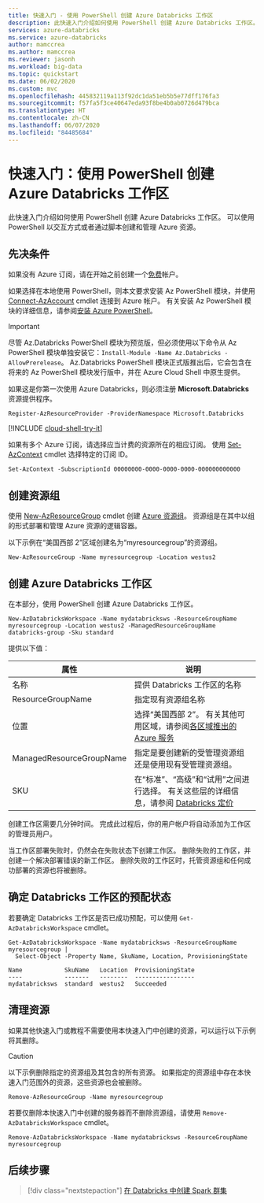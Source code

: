 ```yaml
---
title: 快速入门 - 使用 PowerShell 创建 Azure Databricks 工作区
description: 此快速入门介绍如何使用 PowerShell 创建 Azure Databricks 工作区。
services: azure-databricks
ms.service: azure-databricks
author: mamccrea
ms.author: mamccrea
ms.reviewer: jasonh
ms.workload: big-data
ms.topic: quickstart
ms.date: 06/02/2020
ms.custom: mvc
ms.openlocfilehash: 445832119a113f92dc1da51eb5b5e77dff176fa3
ms.sourcegitcommit: f57fa5f3ce40647eda93f8be4b0ab0726d479bca
ms.translationtype: HT
ms.contentlocale: zh-CN
ms.lasthandoff: 06/07/2020
ms.locfileid: "84485684"
---
```

# <a name="quickstart-create-an-azure-databricks-workspace-using-powershell"></a>快速入门：使用 PowerShell 创建 Azure Databricks 工作区

此快速入门介绍如何使用 PowerShell 创建 Azure Databricks 工作区。 可以使用 PowerShell 以交互方式或者通过脚本创建和管理 Azure 资源。

## <a name="prerequisites"></a>先决条件

如果没有 Azure 订阅，请在开始之前创建一个[免费](https://azure.microsoft.com/free/)帐户。

如果选择在本地使用 PowerShell，则本文要求安装 Az PowerShell 模块，并使用 [Connect-AzAccount](/powershell/module/az.accounts/Connect-AzAccount) cmdlet 连接到 Azure 帐户。 有关安装 Az PowerShell 模块的详细信息，请参阅[安装 Azure PowerShell](/powershell/azure/install-az-ps)。

> [!IMPORTANT]
> 尽管 Az.Databricks PowerShell 模块为预览版，但必须使用以下命令从 Az PowerShell 模块单独安装它：`Install-Module -Name Az.Databricks -AllowPrerelease`。
> Az.Databricks PowerShell 模块正式版推出后，它会包含在将来的 Az PowerShell 模块发行版中，并在 Azure Cloud Shell 中原生提供。

如果这是你第一次使用 Azure Databricks，则必须注册 **Microsoft.Databricks** 资源提供程序。

```azurepowershell-interactive
Register-AzResourceProvider -ProviderNamespace Microsoft.Databricks
```

[!INCLUDE [cloud-shell-try-it](../../includes/cloud-shell-try-it.md)]

如果有多个 Azure 订阅，请选择应当计费的资源所在的相应订阅。 使用 [Set-AzContext](/powershell/module/az.accounts/set-azcontext) cmdlet 选择特定的订阅 ID。

```azurepowershell-interactive
Set-AzContext -SubscriptionId 00000000-0000-0000-0000-000000000000
```

## <a name="create-a-resource-group"></a>创建资源组

使用 [New-AzResourceGroup](/powershell/module/az.resources/new-azresourcegroup) cmdlet 创建 [Azure 资源组](https://docs.microsoft.com/azure/azure-resource-manager/resource-group-overview)。 资源组是在其中以组的形式部署和管理 Azure 资源的逻辑容器。

以下示例在“美国西部 2”区域创建名为“myresourcegroup”的资源组。

```azurepowershell-interactive
New-AzResourceGroup -Name myresourcegroup -Location westus2
```

## <a name="create-an-azure-databricks-workspace"></a>创建 Azure Databricks 工作区

在本部分，使用 PowerShell 创建 Azure Databricks 工作区。

```azurepowershell-interactive
New-AzDatabricksWorkspace -Name mydatabricksws -ResourceGroupName myresourcegroup -Location westus2 -ManagedResourceGroupName databricks-group -Sku standard
```

提供以下值：

|       **属性**       |                                                                                **说明**                                                                                 |
| ------------------------ | ------------------------------------------------------------------------------------------------------------------------------------------------------------------------------ |
| 名称                     | 提供 Databricks 工作区的名称                                                                                                                                   |
| ResourceGroupName        | 指定现有资源组名称                                                                                                                                        |
| 位置                 | 选择“美国西部 2”。 有关其他可用区域，请参阅[各区域推出的 Azure 服务](https://azure.microsoft.com/regions/services/)                                     |
| ManagedResourceGroupName | 指定是要创建新的受管理资源组还是使用现有受管理资源组。                                                                                        |
| SKU                      | 在“标准”、“高级”和“试用”之间进行选择。   有关这些层的详细信息，请参阅 [Databricks 定价](https://azure.microsoft.com/pricing/details/databricks/) |

创建工作区需要几分钟时间。 完成此过程后，你的用户帐户将自动添加为工作区的管理员用户。

当工作区部署失败时，仍然会在失败状态下创建工作区。 删除失败的工作区，并创建一个解决部署错误的新工作区。 删除失败的工作区时，托管资源组和任何成功部署的资源也将被删除。

## <a name="determine-the-provisioning-state-of-a-databricks-workspace"></a>确定 Databricks 工作区的预配状态

若要确定 Databricks 工作区是否已成功预配，可以使用 `Get-AzDatabricksWorkspace` cmdlet。

```azurepowershell-interactive
Get-AzDatabricksWorkspace -Name mydatabricksws -ResourceGroupName myresourcegroup |
  Select-Object -Property Name, SkuName, Location, ProvisioningState
```

```Output
Name            SkuName   Location  ProvisioningState
----            -------   --------  -----------------
mydatabricksws  standard  westus2   Succeeded
```

## <a name="clean-up-resources"></a>清理资源

如果其他快速入门或教程不需要使用本快速入门中创建的资源，可以运行以下示例将其删除。

> [!CAUTION]
> 以下示例删除指定的资源组及其包含的所有资源。
> 如果指定的资源组中存在本快速入门范围外的资源，这些资源也会被删除。

```azurepowershell-interactive
Remove-AzResourceGroup -Name myresourcegroup
```

若要仅删除本快速入门中创建的服务器而不删除资源组，请使用 `Remove-AzDatabricksWorkspace` cmdlet。

```azurepowershell-interactive
Remove-AzDatabricksWorkspace -Name mydatabricksws -ResourceGroupName myresourcegroup
```

## <a name="next-steps"></a>后续步骤

> [!div class="nextstepaction"]
> [在 Databricks 中创建 Spark 群集](quickstart-create-databricks-workspace-portal.md#create-a-spark-cluster-in-databricks)
